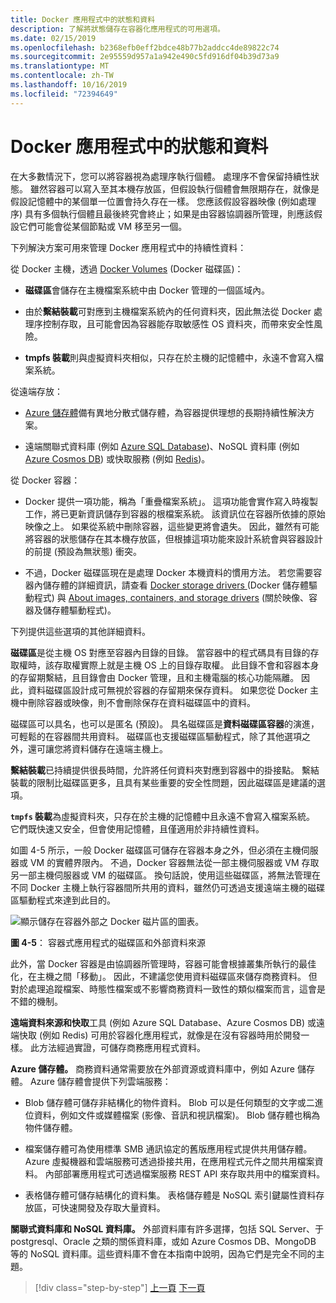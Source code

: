 ```yaml
---
title: Docker 應用程式中的狀態和資料
description: 了解將狀態儲存在容器化應用程式的可用選項。
ms.date: 02/15/2019
ms.openlocfilehash: b2368efb0eff2bdce48b77b2addcc4de89822c74
ms.sourcegitcommit: 2e95559d957a1a942e490c5fd916df04b39d73a9
ms.translationtype: MT
ms.contentlocale: zh-TW
ms.lasthandoff: 10/16/2019
ms.locfileid: "72394649"
---
```

# <a name="state-and-data-in-docker-applications"></a>Docker 應用程式中的狀態和資料

在大多數情況下，您可以將容器視為處理序執行個體。 處理序不會保留持續性狀態。 雖然容器可以寫入至其本機存放區，但假設執行個體會無限期存在，就像是假設記憶體中的某個單一位置會持久存在一樣。 您應該假設容器映像 (例如處理序) 具有多個執行個體且最後終究會終止；如果是由容器協調器所管理，則應該假設它們可能會從某個節點或 VM 移至另一個。

下列解決方案可用來管理 Docker 應用程式中的持續性資料：

從 Docker 主機，透過 [Docker Volumes](https://docs.docker.com/engine/admin/volumes/) (Docker 磁碟區)：

- **磁碟區**會儲存在主機檔案系統中由 Docker 管理的一個區域內。

- 由於**繫結裝載**可對應到主機檔案系統內的任何資料夾，因此無法從 Docker 處理序控制存取，且可能會因為容器能存取敏感性 OS 資料夾，而帶來安全性風險。

- **tmpfs 裝載**則與虛擬資料夾相似，只存在於主機的記憶體中，永遠不會寫入檔案系統。

從遠端存放：

- [Azure 儲存體](https://azure.microsoft.com/documentation/services/storage/)備有異地分散式儲存體，為容器提供理想的長期持續性解決方案。

- 遠端關聯式資料庫 (例如 [Azure SQL Database](https://azure.microsoft.com/services/sql-database/))、NoSQL 資料庫 (例如 [Azure Cosmos DB](https://docs.microsoft.com/azure/cosmos-db/introduction)) 或快取服務 (例如 [Redis](https://redis.io/))。

從 Docker 容器：

- Docker 提供一項功能，稱為「重疊檔案系統」。 這項功能會實作寫入時複製工作，將已更新資訊儲存到容器的根檔案系統。 該資訊位在容器所依據的原始映像之上。 如果從系統中刪除容器，這些變更將會遺失。 因此，雖然有可能將容器的狀態儲存在其本機存放區，但根據這項功能來設計系統會與容器設計的前提 (預設為無狀態) 衝突。

- 不過，Docker 磁碟區現在是處理 Docker 本機資料的慣用方法。 若您需要容器內儲存體的詳細資訊，請查看 [Docker storage drivers ](https://docs.docker.com/engine/userguide/storagedriver/) (Docker 儲存體驅動程式) 與 [About images, containers, and storage drivers](https://docs.docker.com/engine/userguide/storagedriver/imagesandcontainers/) (關於映像、容器及儲存體驅動程式)。

下列提供這些選項的其他詳細資料。

**磁碟區**是從主機 OS 對應至容器內目錄的目錄。 當容器中的程式碼具有目錄的存取權時，該存取權實際上就是主機 OS 上的目錄存取權。 此目錄不會和容器本身的存留期繫結，且目錄會由 Docker 管理，且和主機電腦的核心功能隔離。 因此，資料磁碟區設計成可無視於容器的存留期來保存資料。 如果您從 Docker 主機中刪除容器或映像，則不會刪除保存在資料磁碟區中的資料。

磁碟區可以具名，也可以是匿名 (預設)。 具名磁碟區是**資料磁碟區容器**的演進，可輕鬆的在容器間共用資料。 磁碟區也支援磁碟區驅動程式，除了其他選項之外，還可讓您將資料儲存在遠端主機上。

**繫結裝載**已持續提供很長時間，允許將任何資料夾對應到容器中的掛接點。 繫結裝載的限制比磁碟區更多，且具有某些重要的安全性問題，因此磁碟區是建議的選項。

**`tmpfs` 裝載**為虛擬資料夾，只存在於主機的記憶體中且永遠不會寫入檔案系統。 它們既快速又安全，但會使用記憶體，且僅適用於非持續性資料。

如圖 4-5 所示，一般 Docker 磁碟區可儲存在容器本身之外，但必須在主機伺服器或 VM 的實體界限內。 不過，Docker 容器無法從一部主機伺服器或 VM 存取另一部主機伺服器或 VM 的磁碟區。 換句話說，使用這些磁碟區，將無法管理在不同 Docker 主機上執行容器間所共用的資料，雖然仍可透過支援遠端主機的磁碟區驅動程式來達到此目的。

![顯示儲存在容器外部之 Docker 磁片區的圖表。](./media/state-and-data-in-docker-applications/container-based-application-external-data-sources.png)

**圖 4-5**： 容器式應用程式的磁碟區和外部資料來源

此外，當 Docker 容器是由協調器所管理時，容器可能會根據叢集所執行的最佳化，在主機之間「移動」。 因此，不建議您使用資料磁碟區來儲存商務資料。 但對於處理追蹤檔案、時態性檔案或不影響商務資料一致性的類似檔案而言，這會是不錯的機制。

**遠端資料來源和快取**工具 (例如 Azure SQL Database、Azure Cosmos DB) 或遠端快取 (例如 Redis) 可用於容器化應用程式，就像是在沒有容器時用於開發一樣。 此方法經過實證，可儲存商務應用程式資料。

**Azure 儲存體。** 商務資料通常需要放在外部資源或資料庫中，例如 Azure 儲存體。 Azure 儲存體會提供下列雲端服務：

- Blob 儲存體可儲存非結構化的物件資料。 Blob 可以是任何類型的文字或二進位資料，例如文件或媒體檔案 (影像、音訊和視訊檔案)。 Blob 儲存體也稱為物件儲存體。

- 檔案儲存體可為使用標準 SMB 通訊協定的舊版應用程式提供共用儲存體。 Azure 虛擬機器和雲端服務可透過掛接共用，在應用程式元件之間共用檔案資料。 內部部署應用程式可透過檔案服務 REST API 來存取共用中的檔案資料。

- 表格儲存體可儲存結構化的資料集。 表格儲存體是 NoSQL 索引鍵屬性資料存放區，可快速開發及存取大量資料。

**關聯式資料庫和 NoSQL 資料庫。** 外部資料庫有許多選擇，包括 SQL Server、于 postgresql、Oracle 之類的關係資料庫，或如 Azure Cosmos DB、MongoDB 等的 NoSQL 資料庫。這些資料庫不會在本指南中說明，因為它們是完全不同的主題。

>[!div class="step-by-step"]
>[上一頁](monolithic-applications.md)
>[下一頁](soa-applications.md)

